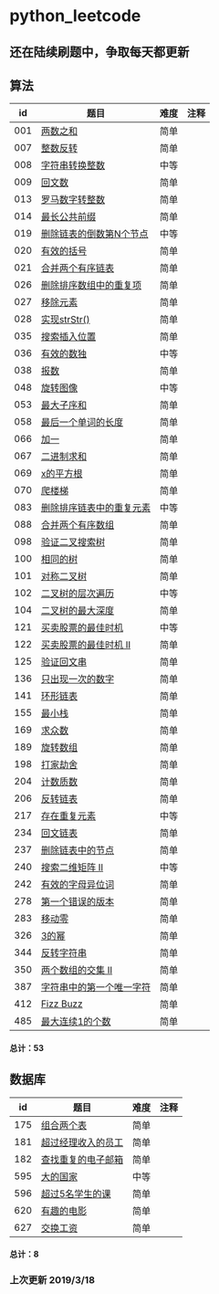 # python_leetcode

还在陆续刷题中，争取每天都更新
---


算法
---
id | 题目 | 难度 | 注释
---|---|---| ---|
001 | [两数之和](https://github.com/fank-cd/python_leetcode/blob/master/001-two%20sum.py)| 简单| 
007 | [整数反转](https://github.com/fank-cd/python_leetcode/blob/master/007-Reverse%20Integer.py)| 简单| 
008 | [字符串转换整数](https://github.com/fank-cd/python_leetcode/blob/master/008-String%20to%20Integer%20(atoi).py)| 中等| 
009 | [回文数](https://github.com/fank-cd/python_leetcode/blob/master/009-%20Palindrome%20Number.py)| 简单| 
013 | [罗马数字转整数](https://github.com/fank-cd/python_leetcode/blob/master/013-Roman%20to%20Integer.py)| 简单| 
014 | [最长公共前缀](https://github.com/fank-cd/python_leetcode/blob/master/014-Longest%20Common%20Prefix.py)| 简单| 
019 | [删除链表的倒数第N个节点](https://github.com/fank-cd/python_leetcode/blob/master/019-Remove%20Nth%20Node%20From%20End%20of%20List.py)| 中等| 
020 | [有效的括号](https://github.com/fank-cd/python_leetcode/blob/master/020-Valid%20Parentheses.py)| 简单| 
021 | [合并两个有序链表](https://github.com/fank-cd/python_leetcode/blob/master/021-Merge%20Two%20Sorted%20Lists.py)| 简单| 
026 | [删除排序数组中的重复项](https://github.com/fank-cd/python_leetcode/blob/master/026-Remove%20Duplicates%20from%20Sorted%20Array.py)| 简单| 
027 | [移除元素](https://github.com/fank-cd/python_leetcode/blob/master/027-Remove%20Element.py)| 简单| 
028 | [实现strStr()](https://github.com/fank-cd/python_leetcode/blob/master/028-Implement%20strStr.py)| 简单| 
035 | [搜索插入位置](https://github.com/fank-cd/python_leetcode/blob/master/035-Search%20Insert%20Position.py)| 简单| 
036 | [有效的数独](https://github.com/fank-cd/python_leetcode/blob/master/036-Valid%20Sudoku.py)| 中等| 
038 | [报数](https://github.com/fank-cd/python_leetcode/blob/master/038-Count%20and%20Say.py)| 简单| 
048 | [旋转图像](https://github.com/fank-cd/python_leetcode/blob/master/048-Rotate%20Image.py)| 中等| 
053 | [最大子序和](https://github.com/fank-cd/python_leetcode/blob/master/053-Maximum%20Subarray.py)| 简单| 
058 | [最后一个单词的长度](https://github.com/fank-cd/python_leetcode/blob/master/058-Length%20of%20Last%20Word.py)| 简单| 
066 | [加一](https://github.com/fank-cd/python_leetcode/blob/master/066-Plus%20One.py)| 简单| 
067 | [二进制求和](https://github.com/fank-cd/python_leetcode/blob/master/067-Add%20Binary.py)| 简单| 
069 | [x的平方根](https://github.com/fank-cd/python_leetcode/blob/master/069-Sqrt(x).py)| 简单| 
070 | [爬楼梯](https://github.com/fank-cd/python_leetcode/blob/master/070-Climbing%20Stairs.py)| 简单| 
083 | [删除排序链表中的重复元素](https://github.com/fank-cd/python_leetcode/blob/master/083-Remove%20Duplicates%20from%20Sorted%20List.py)| 中等| 
088 | [合并两个有序数组](https://github.com/fank-cd/python_leetcode/blob/master/088-Merge%20Sorted%20Array.py)| 简单| 
098 | [验证二叉搜索树](https://github.com/fank-cd/python_leetcode/blob/master/098-Validate%20Binary%20Search%20Tree.py)| 简单| 
100 | [相同的树](https://github.com/fank-cd/python_leetcode/blob/master/100-Same%20Tree.py)| 简单| 
101 | [对称二叉树](https://github.com/fank-cd/python_leetcode/blob/master/101-Symmetric%20Tree.py)| 简单| 
102 | [二叉树的层次遍历](https://github.com/fank-cd/python_leetcode/blob/master/102-Binary%20Tree%20Level%20Order%20Traversal.py)| 中等| 
104 | [二叉树的最大深度](https://github.com/fank-cd/python_leetcode/blob/master/104-Maximum%20Depth%20of%20Binary%20Tree.py)| 简单| 
121 | [买卖股票的最佳时机](https://github.com/fank-cd/python_leetcode/blob/master/121-Best%20Time%20to%20Buy%20and%20Sell%20Stock.py)| 中等| 
122 | [买卖股票的最佳时机 II](https://github.com/fank-cd/python_leetcode/blob/master/122-Best%20Time%20to%20Buy%20and%20Sell%20Stock%20II.py)| 简单| 
125 | [验证回文串](https://github.com/fank-cd/python_leetcode/blob/master/125-Valid%20Palindrome.py)| 简单| 
136 | [只出现一次的数字](https://github.com/fank-cd/python_leetcode/blob/master/136-Single%20Number.py)| 简单| 
141 | [环形链表](https://github.com/fank-cd/python_leetcode/blob/master/141-Linked%20List%20Cycle.py)| 简单| 
155 | [最小栈](https://github.com/fank-cd/python_leetcode/blob/master/155-Min%20Stack.py)| 简单| 
169 | [求众数](https://github.com/fank-cd/python_leetcode/blob/master/169-Majority%20Element.py)| 简单| 
189 | [旋转数组](https://github.com/fank-cd/python_leetcode/blob/master/189-Rotate%20Array.py)| 简单| 
198 | [打家劫舍](https://github.com/fank-cd/python_leetcode/blob/master/198-House%20Robber.py)| 简单| 
204 | [计数质数](https://github.com/fank-cd/python_leetcode/blob/master/204-Count%20Primes.py)| 简单| 
206 | [反转链表](https://github.com/fank-cd/python_leetcode/blob/master/206-Reverse%20Linked%20List.py)| 简单| 
217 | [存在重复元素](https://github.com/fank-cd/python_leetcode/blob/master/217-Contains%20Duplicate.py)| 中等| 
234 | [回文链表](https://github.com/fank-cd/python_leetcode/blob/master/234-Palindrome%20Linked%20List.py)| 简单| 
237 | [删除链表中的节点](https://github.com/fank-cd/python_leetcode/blob/master/237-Delete%20Node%20in%20a%20Linked%20List.py)| 简单| 
240 | [搜索二维矩阵 II](https://github.com/fank-cd/python_leetcode/blob/master/240-Search%20a%202D%20Matrix%20II.py)| 中等| 
242 | [有效的字母异位词](https://github.com/fank-cd/python_leetcode/blob/master/242-Valid%20Anagram.py)| 简单| 
278 | [第一个错误的版本](https://github.com/fank-cd/python_leetcode/blob/master/278-First%20Bad%20Version.py)| 简单| 
283 | [移动零](https://github.com/fank-cd/python_leetcode/blob/master/283-Move%20Zeroes.py)| 简单| 
326 | [3的幂](https://github.com/fank-cd/python_leetcode/blob/master/326-Power%20of%20Three.py)| 简单| 
344 | [反转字符串](https://github.com/fank-cd/python_leetcode/blob/master/344-Reverse%20String.py)| 简单| 
350 | [两个数组的交集 II](https://github.com/fank-cd/python_leetcode/blob/master/350-Intersection%20of%20Two%20Arrays%20II.py)| 简单| 
387 | [字符串中的第一个唯一字符](https://github.com/fank-cd/python_leetcode/blob/master/387-First%20Unique%20Character%20in%20a%20String.py)| 简单| 
412 | [Fizz Buzz](https://github.com/fank-cd/python_leetcode/blob/master/412-Fizz%20Buzz.py)| 简单| 
485 | [最大连续1的个数](https://github.com/fank-cd/python_leetcode/blob/master/485-Max%20Consecutive%20Ones.py)| 简单| 




#### 总计：53

数据库
---


id | 题目 | 难度 | 注释
---|---|---| ---|
175 | [组合两个表](https://github.com/fank-cd/python_leetcode/blob/master/%5BSQL%5D175-Combine%20Two%20Tables.py)| 简单| 
181 | [超过经理收入的员工](https://github.com/fank-cd/python_leetcode/blob/master/%5BSQL%5D181-Employees%20Earning%20More%20Than%20Their%20Managers.py)| 简单| 
182 | [查找重复的电子邮箱](https://github.com/fank-cd/python_leetcode/blob/master/%5BSQL%5D182-Duplicate%20Emails.py)| 简单| 
595 | [大的国家](https://github.com/fank-cd/python_leetcode/blob/master/%5BSQL%5D595-Big%20Countries.py)| 中等| 
596 | [超过5名学生的课](https://github.com/fank-cd/python_leetcode/blob/master/%5BSQL%5D596-Classes%20More%20Than%205%20Students.py)| 简单| 
620 | [有趣的电影](https://github.com/fank-cd/python_leetcode/blob/master/%5BSQL%5D620-Not%20Boring%20Movies.py)| 简单| 
627 | [交换工资](https://github.com/fank-cd/python_leetcode/blob/master/%5BSQL%5D627-Swap%20Salary.py)| 简单| 


#### 总计：8



###  上次更新 2019/3/18